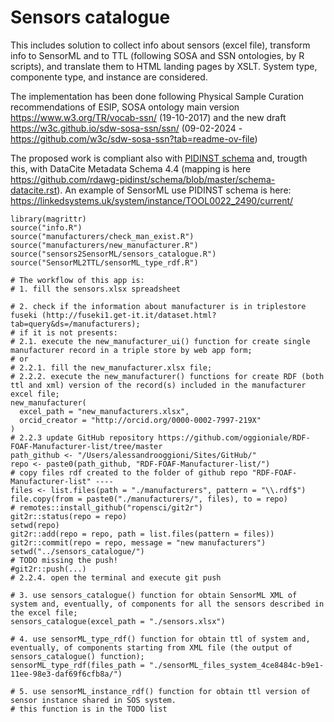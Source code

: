 # Sensors catalogue
This includes solution to collect info about sensors (excel file), transform info to SensorML and to TTL (following SOSA and SSN ontologies, by R scripts), and translate them to HTML landing pages by XSLT. System type, componente type, and instance are considered.

The implementation has been done following Physical Sample Curation recommendations of ESIP, SOSA ontology main version https://www.w3.org/TR/vocab-ssn/ (19-10-2017) and the new draft https://w3c.github.io/sdw-sosa-ssn/ssn/ (09-02-2024 - https://github.com/w3c/sdw-sosa-ssn?tab=readme-ov-file)

The proposed work is compliant also with [PIDINST schema](https://docs.pidinst.org/en/latest/white-paper/metadata-schema.html) and, trougth this, with DataCite Metadata Schema 4.4 (mapping is here https://github.com/rdawg-pidinst/schema/blob/master/schema-datacite.rst).
An example of SensorML use PIDINST schema is here: https://linkedsystems.uk/system/instance/TOOL0022_2490/current/

```
library(magrittr)
source("info.R")
source("manufacturers/check_man_exist.R")
source("manufacturers/new_manufacturer.R")
source("sensors2SensorML/sensors_catalogue.R")
source("SensorML2TTL/sensorML_type_rdf.R")

# The workflow of this app is:
# 1. fill the sensors.xlsx spreadsheet

# 2. check if the information about manufacturer is in triplestore fuseki (http://fuseki1.get-it.it/dataset.html?tab=query&ds=/manufacturers);
# if it is not presents:
# 2.1. execute the new_manufacturer_ui() function for create single manufacturer record in a triple store by web app form;
# or
# 2.2.1. fill the new_manufacturer.xlsx file;
# 2.2.2. execute the new_manufacturer() functions for create RDF (both ttl and xml) version of the record(s) included in the manufacturer excel file;
new_manufacturer(
  excel_path = "new_manufacturers.xlsx",
  orcid_creator = "http://orcid.org/0000-0002-7997-219X"
)
# 2.2.3 update GitHub repository https://github.com/oggioniale/RDF-FOAF-Manufacturer-list/tree/master
path_github <- "/Users/alessandrooggioni/Sites/GitHub/"
repo <- paste0(path_github, "RDF-FOAF-Manufacturer-list/")
# copy files rdf created to the folder of github repo "RDF-FOAF-Manufacturer-list" ----
files <- list.files(path = "./manufacturers", pattern = "\\.rdf$")
file.copy(from = paste0("./manufacturers/", files), to = repo)
# remotes::install_github("ropensci/git2r")
git2r::status(repo = repo)
setwd(repo)
git2r::add(repo = repo, path = list.files(pattern = files))
git2r::commit(repo = repo, message = "new manufacturers")
setwd("../sensors_catalogue/")
# TODO missing the push!
#git2r::push(...)
# 2.2.4. open the terminal and execute git push

# 3. use sensors_catalogue() function for obtain SensorML XML of system and, eventually, of components for all the sensors described in the excel file;
sensors_catalogue(excel_path = "./sensors.xlsx")

# 4. use sensorML_type_rdf() function for obtain ttl of system and, eventually, of components starting from XML file (the output of sensors_catalogue() function);
sensorML_type_rdf(files_path = "./sensorML_files_system_4ce8484c-b9e1-11ee-98e3-daf69f6cfb8a/")

# 5. use sensorML_instance_rdf() function for obtain ttl version of sensor instance shared in SOS system.
# this function is in the TODO list 
```
